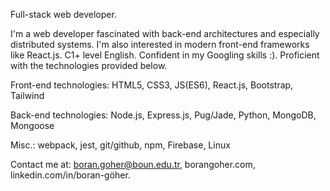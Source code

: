 Full-stack web developer.

I'm a web developer fascinated with back-end architectures and especially distributed systems. I'm also interested in modern front-end frameworks like React.js. C1+ level English. Confident in my Googling skills :). Proficient with the technologies provided below. 

Front-end technologies: HTML5, CSS3, JS(ES6), React.js, Bootstrap, Tailwind

Back-end technologies: Node.js, Express.js, Pug/Jade, Python, MongoDB, Mongoose

Misc.: webpack, jest, git/github, npm, Firebase, Linux

Contact me at: boran.goher@boun.edu.tr, borangoher.com, linkedin.com/in/boran-göher.
<!---
borangoher/borangoher is a ✨ special ✨ repository because its `README.md` (this file) appears on your GitHub profile.
You can click the Preview link to take a look at your changes.
--->
